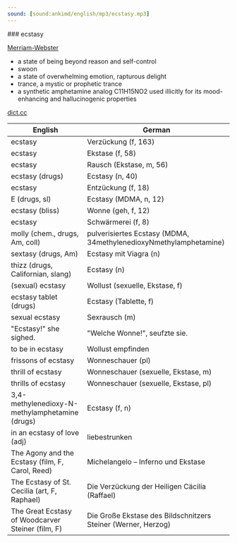 ```yaml
---
sound: [sound:ankimd/english/mp3/ecstasy.mp3]
---
```


\### ecstasy

[Merriam-Webster](https://www.merriam-webster.com/dictionary/ecstasy)

- a state of being beyond reason and self-control
- swoon
- a state of overwhelming emotion, rapturous delight
- trance, a mystic or prophetic trance
- a synthetic amphetamine analog C11H15NO2 used illicitly for its mood-enhancing and hallucinogenic properties

[dict.cc](https://www.dict.cc/ecstasy)

| English        | German       |
| -------------- | ------------ |
| ecstasy | Verzückung (f, 163) |
| ecstasy | Ekstase (f, 58) |
| ecstasy | Rausch (Ekstase, m, 56) |
| ecstasy (drugs) | Ecstasy (n, 40) |
| ecstasy | Entzückung (f, 18) |
| E (drugs, sl) | Ecstasy (MDMA, n, 12) |
| ecstasy (bliss) | Wonne (geh, f, 12) |
| ecstasy | Schwärmerei (f, 8) |
| molly (chem., drugs, Am, coll) | pulverisiertes Ecstasy (MDMA, 34methylenedioxyNmethylamphetamine) |
| sextasy (drugs, Am) | Ecstasy mit Viagra (n) |
| thizz (drugs, Californian, slang) | Ecstasy (n) |
| (sexual) ecstasy | Wollust (sexuelle, Ekstase, f) |
| ecstasy tablet (drugs) | Ecstasy (Tablette, f) |
| sexual ecstasy | Sexrausch (m) |
| "Ecstasy!" she sighed. | "Welche Wonne!", seufzte sie. |
| to be in ecstasy | Wollust empfinden |
| frissons of ecstasy | Wonneschauer (pl) |
| thrill of ecstasy | Wonneschauer (sexuelle, Ekstase, m) |
| thrills of ecstasy | Wonneschauer (sexuelle, Ekstase, pl) |
| 3,4-methylenedioxy-N-methylamphetamine <MDMA> (drugs) | Ecstasy (f, n) |
| in an ecstasy of love (adj) | liebestrunken |
| The Agony and the Ecstasy (film, F, Carol, Reed) | Michelangelo – Inferno und Ekstase |
| The Ecstasy of St. Cecilia (art, F, Raphael) | Die Verzückung der Heiligen Cäcilia (Raffael) |
| The Great Ecstasy of Woodcarver Steiner (film, F) | Die Große Ekstase des Bildschnitzers Steiner (Werner, Herzog) |
